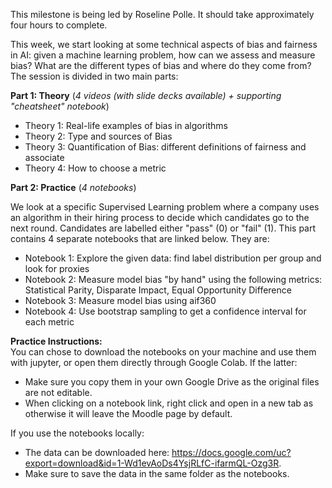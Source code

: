 This milestone is being led by Roseline Polle. It should take approximately four hours to complete. 

This week, we start looking at some technical aspects of bias and fairness in AI: given a machine learning problem, how can we assess and measure bias? What are the different types of bias and where do they come from? The session is divided in two main parts:


**Part 1: Theory** (_4 videos (with slide decks available) + supporting "cheatsheet" notebook_)
- Theory 1: Real-life examples of bias in algorithms
- Theory 2: Type and sources of Bias
- Theory 3: Quantification of Bias: different definitions of fairness and associate
- Theory 4: How to choose a metric

**Part 2: Practice** (_4 notebooks_)

We look at a specific Supervised Learning problem where a company uses an algorithm in their hiring process to decide which candidates go to the next round. Candidates are labelled either "pass" (0) or "fail" (1).  This part contains 4 separate notebooks that are linked below. They are:
- Notebook 1: Explore the given data: find label distribution per group and look for proxies
- Notebook 2: Measure model bias "by hand" using the following metrics: Statistical Parity, Disparate Impact, Equal Opportunity Difference
- Notebook 3: Measure model bias using aif360
- Notebook 4: Use bootstrap sampling to get a confidence interval for each metric


**Practice Instructions:**<br>
You can chose to download the notebooks on your machine and use them with jupyter, or open them directly through Google Colab. 
If the latter:
- Make sure you copy them in your own Google Drive as the original files are not editable.
- When clicking on a notebook link, right click and open in a new tab as otherwise it will leave the Moodle page by default.

If you use the notebooks locally:
- The data can be downloaded here: https://docs.google.com/uc?export=download&id=1-Wd1evAoDs4YsjRLfC-ifarmQL-Ozg3R. 
- Make sure to save the data in the same folder as the notebooks. 
